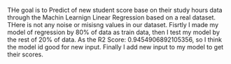 THe goal is to Predict of new student score base on their study  hours data through the Machin Learnign Linear Regression based on a real dataset. 
THere is not any noise or misisng values in our dataset. 
Fisrtly I made my model of regression by 80% of data as train data, then I test my model by the rest of 20% of data. 
As the R2 Score:  0.9454906892105356, so I think the model id good for new input. 
Finally I add new input to my model to get their scores. 
